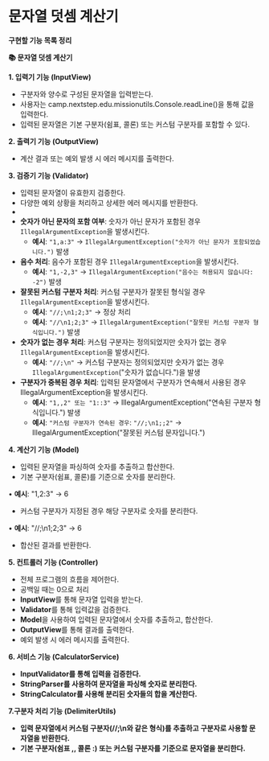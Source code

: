 # **문자열 덧셈 계산기**

**구현할 기능 목록 정리**

**📚 문자열 덧셈 계산기**

**1. 입력기 기능 (InputView)**

- 구분자와 양수로 구성된 문자열을 입력받는다.
- 사용자는 camp.nextstep.edu.missionutils.Console.readLine()을 통해 값을 입력한다.
- 입력된 문자열은 기본 구분자(쉼표, 콜론) 또는 커스텀 구분자를 포함할 수 있다.

**2. 출력기 기능 (OutputView)**

- 계산 결과 또는 예외 발생 시 에러 메시지를 출력한다.

**3. 검증기 기능 (Validator)**

- 입력된 문자열이 유효한지 검증한다.
- 다양한 예외 상황을 처리하고 상세한 에러 메시지를 반환한다.
-
- **숫자가 아닌 문자의 포함 여부**: 숫자가 아닌 문자가 포함된 경우 `IllegalArgumentException`을 발생시킨다.
    - **예시**: `"1,a:3"` → `IllegalArgumentException("숫자가 아닌 문자가 포함되었습니다.")` 발생
- **음수 처리**: 음수가 포함된 경우 `IllegalArgumentException`을 발생시킨다.
    - **예시**: `"1,-2,3"` → `IllegalArgumentException("음수는 허용되지 않습니다: -2")` 발생
- **잘못된 커스텀 구분자 처리**: 커스텀 구분자가 잘못된 형식일 경우 `IllegalArgumentException`을 발생시킨다.
    - **예시**: `"//;\n1;2;3"` → 정상 처리
    - **예시**: `"//\n1;2;3"` → `IllegalArgumentException("잘못된 커스텀 구분자 형식입니다.")` 발생
- **숫자가 없는 경우 처리**: 커스텀 구분자는 정의되었지만 숫자가 없는 경우 `IllegalArgumentException`을 발생시킨다.
    - **예시**: `"//;\n"` → 커스텀 구분자는 정의되었지만 숫자가 없는 경우 `IllegalArgumentException`("숫자가 없습니다.")을 발생
- **구분자가 중복된 경우 처리**: 입력된 문자열에서 구분자가 연속해서 사용된 경우 IllegalArgumentException을 발생시킨다.
    - **예시**: `"1,,2" 또는 "1::3"` → IllegalArgumentException("연속된 구분자 형식입니다.") 발생
    - **예시**: `"커스텀 구분자가 연속된 경우`: `"//;\n1;;2"` → IllegalArgumentException("잘못된 커스텀 문자입니다.")

**4. 계산기 기능 (Model)**

- 입력된 문자열을 파싱하여 숫자를 추출하고 합산한다.
- 기본 구분자(쉼표, 콜론)를 기준으로 숫자를 분리한다.

•    **예시**: "1,2:3" → 6

- 커스텀 구분자가 지정된 경우 해당 구분자로 숫자를 분리한다.

•    **예시**: "//;\n1;2;3" → 6

- 합산된 결과를 반환한다.

**5. 컨트롤러 기능 (Controller)**

- 전체 프로그램의 흐름을 제어한다.
- 공백일 때는 0으로 처리
- **InputView**를 통해 문자열 입력을 받는다.
- **Validator**를 통해 입력값을 검증한다.
- **Model**을 사용하여 입력된 문자열에서 숫자를 추출하고, 합산한다.
- **OutputView**를 통해 결과를 출력한다.
- 예외 발생 시 에러 메시지를 출력한다.

**6. 서비스 기능 (CalculatorService)**

- **InputValidator를 통해 입력을 검증한다.**
- **StringParser를 사용하여 문자열을 파싱해 숫자로 분리한다.**
- **StringCalculator를 사용해 분리된 숫자들의 합을 계산한다.**

**7.구분자 처리 기능 (DelimiterUtils)**

- **입력 문자열에서 커스텀 구분자(//;\n와 같은 형식)를 추출하고 구분자로 사용할 문자열을 반환한다.**
- **기본 구분자(쉼표 ,, 콜론 :) 또는 커스텀 구분자를 기준으로 문자열을 분리한다.**
